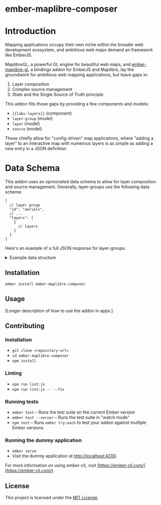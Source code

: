 ember-maplibre-composer
==============================================================================

# Introduction

Mapping applications occupy their own niche within the broader web development ecosystem, and ambitious web maps demand an framework like EmberJS. 

MaplibreGL, a powerful GL engine for beautiful web maps, and [ember-maplibre-gl](https://github.com/kturney/ember-maplibre-gl), a bindings addon for EmberJS and Maplibre, lay the groundwork for ambitious web mapping applications, but leave gaps in:

1. Layer composition
2. Complex source management
3. State and the Single Source of Truth principle

This addon fills those gaps by providing a few components and models:

 - `{{labs-layers}}` (component)
 - `layer-group` (model)
 - `layer` (model)
 - `source` (model)
 
These chiefly allow for "config-driven" map applications, where "adding a layer" to an interactive map with numerous layers is as simple as adding a new entry in a JSON definition. 

# Data Schema

This addon uses an opinionated data schema to allow for layer composition and source management. Generally, layer-groups use the following data scheme:

```
[
  // layer group
  "id": "aerials",
  // ...
  "layers": [
    {
      // layers
    }
  ]
]
```

Here's an example of a full JSON response for layer-groups:

<details> 
  <summary> Example data structure </summary>

```
[
  {
    "id": "aerials",
    "title": "Aerial Imagery",
    "titleTooltip": "Aerial Photos Raster Tiles provided by DoITT GIS",
    "meta": {
      "description": "NYC DoITT GIS Aerial Photography Tile Layers (TMS)",
      "url": [
        "https:\/\/maps.nyc.gov\/tiles\/"
      ],
      "updated_at": "n\/a"
    },
    "layerVisibilityType": "singleton",
    "layers": [
      {
        "displayName": "2016",
        "style": {
          "id": "aerials-2016",
          "layout": {
            "visibility": "visible"
          },
          "source": "aerials-2016",
          "type": "raster"
        }
      },
      {
        "displayName": "2014",
        "style": {
          "id": "aerials-2014",
          "layout": {
            "visibility": "none"
          },
          "source": "aerials-2014",
          "type": "raster"
        }
      },
      {
        "displayName": "2012",
        "style": {
          "id": "aerials-2012",
          "layout": {
            "visibility": "none"
          },
          "source": "aerials-2012",
          "type": "raster"
        }
      },
      {
        "displayName": "2010",
        "style": {
          "id": "aerials-2010",
          "layout": {
            "visibility": "none"
          },
          "source": "aerials-2010",
          "type": "raster"
        }
      },
      {
        "displayName": "2008",
        "style": {
          "id": "aerials-2008",
          "layout": {
            "visibility": "none"
          },
          "source": "aerials-2008",
          "type": "raster"
        }
      },
      {
        "displayName": "2006",
        "style": {
          "id": "aerials-2006",
          "layout": {
            "visibility": "none"
          },
          "source": "aerials-2006",
          "type": "raster"
        }
      },
      {
        "displayName": "2004",
        "style": {
          "id": "aerials-2004",
          "layout": {
            "visibility": "none"
          },
          "source": "aerials-2004",
          "type": "raster"
        }
      },
      {
        "displayName": "2001-2",
        "style": {
          "id": "aerials-20012",
          "layout": {
            "visibility": "none"
          },
          "source": "aerials-20012",
          "type": "raster"
        }
      },
      {
        "displayName": "1996",
        "style": {
          "id": "aerials-1996",
          "layout": {
            "visibility": "none"
          },
          "source": "aerials-1996",
          "type": "raster"
        }
      },
      {
        "displayName": "1951",
        "style": {
          "id": "aerials-1951",
          "layout": {
            "visibility": "none"
          },
          "source": "aerials-1951",
          "type": "raster"
        }
      },
      {
        "displayName": "1924",
        "style": {
          "id": "aerials-1924",
          "layout": {
            "visibility": "none"
          },
          "source": "aerials-1924",
          "type": "raster"
        }
      }
    ]
  },
  {
    "id": "amendments",
    "title": "City Map Alterations",
    "titleTooltip": "An index of adopted alterations to the City Map",
    "legendIcon": "polygon-stacked",
    "legendColor": "rgba(60, 133, 210, 0.4)",
    "visible": true,
    "highlightable": false,
    "meta": {
      "description": "NYC Department of City Planning Technical Review Division",
      "updated_at": "6 April 2018"
    },
    "layers": [
      {
        "style": {
          "id": "citymap-amendments-fill",
          "type": "fill",
          "source": "digital-citymap",
          "source-layer": "amendments",
          "paint": {
            "fill-color": "rgba(60, 133, 210, 0.2)"
          },
          "layout": {
            
          }
        }
      }
    ],
    "legendConfig": {
      "items": [
        {
          "type": "area",
          "label": "City Map Alterations",
          "style": {
            "stroke": "none",
            "fill": "rgba(60, 133, 210, 0.4)"
          }
        }
      ]
    }
  },
  {
    "id": "arterials",
    "title": "Arterial Highways & Major Streets",
    "titleTooltip": "Designated rights-of-way shown on the Master Plan of Arterial Highways and Major Streets (not an exact copy).",
    "legendIcon": "line",
    "legendColor": "rgba(245, 147, 80, 0.6)",
    "visible": false,
    "meta": {
      "description": "NYC Department of City Planning Technical Review Division",
      "updated_at": "6 April 2018"
    },
    "layers": [
      {
        "style": {
          "id": "citymap-arterials-line",
          "type": "line",
          "source": "digital-citymap",
          "source-layer": "arterials",
          "paint": {
            "line-color": "rgba(245, 147, 80, 0.4)",
            "line-width": {
              "stops": [
                [
                  10,
                  1.5
                ],
                [
                  14,
                  10
                ]
              ]
            }
          },
          "layout": {
            "visibility": "visible"
          }
        }
      }
    ]
  },
  {
    "id": "citymap",
    "title": "Street Lines",
    "legendIcon": "",
    "legendColor": "",
    "visible": true,
    "meta": {
      "description": "NYC Department of City Planning Technical Review Division",
      "updated_at": "6 April 2018"
    },
    "layers": [
      {
        "style": {
          "id": "citymap-mapped-streets-line",
          "type": "line",
          "source": "digital-citymap",
          "source-layer": "citymap",
          "paint": {
            "line-color": "rgba(51, 51, 51, 1)",
            "line-width": {
              "stops": [
                [
                  10,
                  0.1
                ],
                [
                  13,
                  1
                ],
                [
                  15,
                  3
                ]
              ]
            }
          },
          "filter": [
            "all",
            [
              "==",
              "type",
              "Mapped Street"
            ]
          ]
        }
      },
      {
        "tooltipable": true,
        "tooltipTemplate": "{{type}}",
        "style": {
          "id": "citymap-streets-tooltip-line",
          "type": "line",
          "source": "digital-citymap",
          "source-layer": "citymap",
          "paint": {
            "line-opacity": 0.001,
            "line-width": {
              "stops": [
                [
                  10,
                  0.2
                ],
                [
                  13,
                  2
                ],
                [
                  15,
                  6
                ]
              ]
            }
          },
          "filter": [
            "any",
            [
              "==",
              "type",
              "Mapped Street"
            ],
            [
              "==",
              "type",
              "Street not mapped"
            ],
            [
              "==",
              "type",
              "Record Street"
            ]
          ]
        }
      },
      {
        "style": {
          "id": "citymap-record-streets-line",
          "type": "line",
          "source": "digital-citymap",
          "source-layer": "citymap",
          "filter": [
            "all",
            [
              "==",
              "type",
              "Record Street"
            ]
          ],
          "paint": {
            "line-color": "rgba(51, 51, 51, 1)",
            "line-width": {
              "stops": [
                [
                  10,
                  0.1
                ],
                [
                  13,
                  0.5
                ],
                [
                  15,
                  2
                ]
              ]
            },
            "line-dasharray": {
              "stops": [
                [
                  10,
                  [
                    6,
                    4
                  ]
                ],
                [
                  15,
                  [
                    3,
                    1
                  ]
                ]
              ]
            }
          }
        }
      },
      {
        "style": {
          "id": "citymap-street-treatments-line",
          "type": "line",
          "source": "digital-citymap",
          "source-layer": "citymap",
          "filter": [
            "all",
            [
              "==",
              "type",
              "street_treatment"
            ]
          ],
          "paint": {
            "line-color": "#545454",
            "line-width": {
              "stops": [
                [
                  10,
                  0.1
                ],
                [
                  13,
                  0.25
                ],
                [
                  15,
                  1
                ]
              ]
            }
          }
        }
      },
      {
        "style": {
          "id": "citymap-underpass-tunnel-line",
          "type": "line",
          "source": "digital-citymap",
          "source-layer": "citymap",
          "filter": [
            "all",
            [
              "==",
              "type",
              "Underpass or Tunnel"
            ]
          ],
          "paint": {
            "line-color": "rgba(150, 150, 150, 1)",
            "line-width": {
              "stops": [
                [
                  10,
                  0.1
                ],
                [
                  13,
                  0.25
                ],
                [
                  15,
                  1
                ]
              ]
            },
            "line-dasharray": {
              "stops": [
                [
                  10,
                  [
                    6,
                    4
                  ]
                ],
                [
                  15,
                  [
                    10,
                    6
                  ]
                ]
              ]
            }
          }
        }
      },
      {
        "style": {
          "id": "citymap-street-not-mapped-line",
          "type": "line",
          "source": "digital-citymap",
          "source-layer": "citymap",
          "filter": [
            "all",
            [
              "==",
              "type",
              "Street not mapped"
            ]
          ],
          "paint": {
            "line-color": "#AFAFAF",
            "line-width": {
              "stops": [
                [
                  10,
                  0.1
                ],
                [
                  13,
                  0.25
                ],
                [
                  15,
                  2
                ]
              ]
            },
            "line-dasharray": [
              0,
              2
            ]
          },
          "layout": {
            "line-cap": "round"
          }
        }
      }
    ],
    "legendConfig": {
      "label": "Street Lines",
      "items": [
        {
          "type": "line",
          "label": "Mapped Street",
          "style": {
            "fill": "none",
            "stroke": "#000"
          }
        },
        {
          "type": "line",
          "label": "Record Street",
          "style": {
            "fill": "none",
            "stroke": "#000",
            "stroke-width": "1",
            "stroke-dasharray": "3, 1.5"
          }
        },
        {
          "type": "line",
          "label": "Street Treatment",
          "style": {
            "fill": "none",
            "stroke": "#a1a1a1",
            "stroke-width": "0.5"
          }
        },
        {
          "type": "line",
          "label": "Unmapped Street",
          "style": {
            "fill": "none",
            "stroke": "#a1a1a1",
            "stroke-width": "0.5",
            "stroke-dasharray": "1"
          }
        }
      ]
    }
  }
 ]
  ```
  
</details>

Installation
------------------------------------------------------------------------------

```
ember install ember-maplibre-composer
```


Usage
------------------------------------------------------------------------------

[Longer description of how to use the addon in apps.]


Contributing
------------------------------------------------------------------------------

### Installation

* `git clone <repository-url>`
* `cd ember-maplibre-composer`
* `npm install`

### Linting

* `npm run lint:js`
* `npm run lint:js -- --fix`

### Running tests

* `ember test` – Runs the test suite on the current Ember version
* `ember test --server` – Runs the test suite in "watch mode"
* `npm test` – Runs `ember try:each` to test your addon against multiple Ember versions

### Running the dummy application

* `ember serve`
* Visit the dummy application at [http://localhost:4200](http://localhost:4200).

For more information on using ember-cli, visit [https://ember-cli.com/](https://ember-cli.com/).

License
------------------------------------------------------------------------------

This project is licensed under the [MIT License](LICENSE.md).

